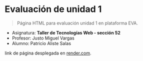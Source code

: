 # Evaluación de unidad 1


> Página HTML para evaluación unidad 1 en plataforma EVA.

- Asignatura: **Taller de Tecnologías Web - sección 52**
- Profesor: Justo Miguel Vargas
- Alumno: Patricio Aliste Salas

link de página desplegada en [render.com](https://foro01-galeria-de-arte.onrender.com/contacto.html).